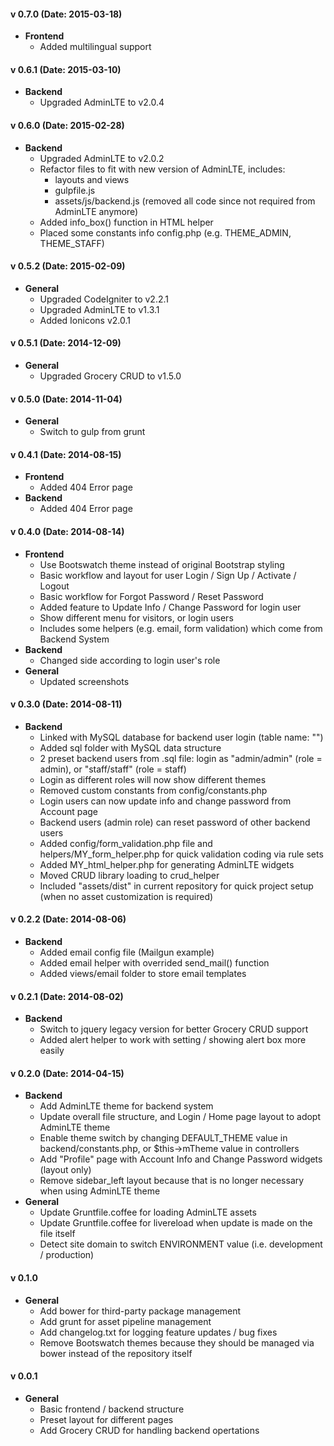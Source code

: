 
#### v 0.7.0 (Date: 2015-03-18)
- **Frontend**
	- Added multilingual support

#### v 0.6.1 (Date: 2015-03-10)
- **Backend**
	- Upgraded AdminLTE to v2.0.4

#### v 0.6.0 (Date: 2015-02-28)
- **Backend**
	- Upgraded AdminLTE to v2.0.2
	- Refactor files to fit with new version of AdminLTE, includes:
		- layouts and views
		- gulpfile.js
		- assets/js/backend.js (removed all code since not required from AdminLTE anymore)
	- Added info_box() function in HTML helper
	- Placed some constants info config.php (e.g. THEME_ADMIN, THEME_STAFF)

#### v 0.5.2 (Date: 2015-02-09)
- **General**
	- Upgraded CodeIgniter to v2.2.1
	- Upgraded AdminLTE to v1.3.1
	- Added Ionicons v2.0.1

#### v 0.5.1 (Date: 2014-12-09)
- **General**
	- Upgraded Grocery CRUD to v1.5.0

#### v 0.5.0 (Date: 2014-11-04)
- **General**
	- Switch to gulp from grunt

#### v 0.4.1 (Date: 2014-08-15)
- **Frontend**
	- Added 404 Error page
- **Backend**
	- Added 404 Error page

#### v 0.4.0 (Date: 2014-08-14)

- **Frontend**
	- Use Bootswatch theme instead of original Bootstrap styling
	- Basic workflow and layout for user Login / Sign Up / Activate / Logout
	- Basic workflow for Forgot Password / Reset Password
	- Added feature to Update Info / Change Password for login user
	- Show different menu for visitors, or login users
	- Includes some helpers (e.g. email, form validation) which come from Backend System
- **Backend**
	- Changed side according to login user's role
- **General**
	- Updated screenshots

#### v 0.3.0 (Date: 2014-08-11)
- **Backend**
	- Linked with MySQL database for backend user login (table name: "")
	- Added sql folder with MySQL data structure
	- 2 preset backend users from .sql file: login as "admin/admin" (role = admin), or "staff/staff" (role = staff)
	- Login as different roles will now show different themes
	- Removed custom constants from config/constants.php
	- Login users can now update info and change password from Account page
	- Backend users (admin role) can reset password of other backend users
	- Added config/form_validation.php file and helpers/MY_form_helper.php for quick validation coding via rule sets
	- Added MY_html_helper.php for generating AdminLTE widgets
	- Moved CRUD library loading to crud_helper
	- Included "assets/dist" in current repository for quick project setup (when no asset customization is required)

#### v 0.2.2 (Date: 2014-08-06)
- **Backend**
	- Added email config file (Mailgun example)
	- Added email helper with overrided send_mail() function
	- Added views/email folder to store email templates

#### v 0.2.1 (Date: 2014-08-02)
- **Backend**
	- Switch to jquery legacy version for better Grocery CRUD support
	- Added alert helper to work with setting / showing alert box more easily

#### v 0.2.0 (Date: 2014-04-15)
- **Backend**
	- Add AdminLTE theme for backend system
	- Update overall file structure, and Login / Home page layout to adopt AdminLTE theme
	- Enable theme switch by changing DEFAULT_THEME value in backend/constants.php, or $this->mTheme value in controllers
	- Add "Profile" page with Account Info and Change Password widgets (layout only)
	- Remove sidebar_left layout because that is no longer necessary when using AdminLTE theme
- **General**
	- Update Gruntfile.coffee for loading AdminLTE assets
	- Update Gruntfile.coffee for livereload when update is made on the file itself
	- Detect site domain to switch ENVIRONMENT value (i.e. development / production)

#### v 0.1.0
- **General**
	- Add bower for third-party package management
	- Add grunt for asset pipeline management
	- Add changelog.txt for logging feature updates / bug fixes
	- Remove Bootswatch themes because they should be managed via bower instead of the repository itself

#### v 0.0.1
- **General**
	- Basic frontend / backend structure
	- Preset layout for different pages
	- Add Grocery CRUD for handling backend opertations